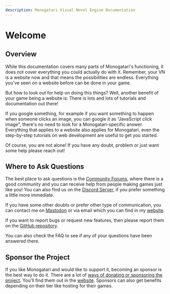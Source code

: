 ```yaml
---
description: Monogatari Visual Novel Engine Documentation
---
```


# Welcome

## Overview

While this documentation covers many parts of Monogatari's functioning, it does not cover everything you could actually do with it. Remember, your VN is a website now and that means the possibilities are endless. Everything you've seen on a website before can be done in your game.

But how to look out for help on doing this things? Well, another benefit of your game being a website is: There is lots and lots of tutorials and documentation out there!

If you google something, for example if you want something to happen when someone clicks an image, you can google it as "JavaScript click image", there's no need to look for a Monogatari-specific answer. Everything that applies to a website also applies for Monogatari, even the step-by-step tutorials on web development are useful to get you started.

Of course, you are not alone! If you have any doubt, problem or just want some help please reach out!

## Where to Ask Questions

The best place to ask questions is the [Community Forums](https://community.monogatari.io/), where there is a good community and you can receive help from people making games just like you! You can also find us on the [Discord Server](https://discord.gg/sj4uPrP), if you prefer something a little more immediate.

If you have some other doubts or prefer other type of communication, you can contact me on [Mastodon](https://mastodon.social/@HyuchiaDiego) or via email which you can find in my [website](https://hyuchia.com/).

If you want to report bugs or request new features, then please report them on the [GitHub repository](https://github.com/Monogatari/Monogatari).

You can also check the FAQ to see if any of your questions have been answered there.


## Sponsor the Project

If you like Monogatari and would like to support it, becoming an sponsor is the best way to do it. There are a lot of [ways of donating or sponsoring the project](https://monogatari.io/#sponsor). You'll find them out in the [website](https://monogatari.io/#sponsor). Sponsors can also get benefits depending on their tier like hosting for their games.

